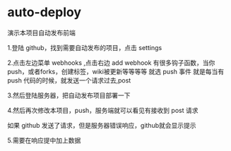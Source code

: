 # auto-deploy

演示本项目自动发布前端

1.登陆 github，找到需要自动发布的项目，点击 settings

2.点击左边菜单 webhooks ,点击右边 add webhook
有很多钩子函数，当你push，或者forks，创建标签，wiki被更新等等等等
就选 push 事件
就是每当有 push 代码的时候，就发送一个请求过去,post

3.然后登陆服务器，把自动发布项目部署一下

4.然后再次修改本项目，push，服务端就可以看见有接收到 post 请求

如果 github 发送了请求，但是服务器错误响应，github就会显示提示

5.需要在响应提中加上数据